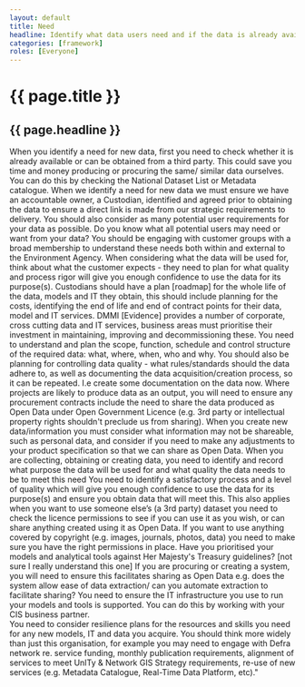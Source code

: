 ```yaml
---
layout: default
title: Need
headline: Identify what data users need and if the data is already available to use.
categories: [framework]
roles: [Everyone]
---
```


# {{ page.title }}

## {{ page.headline }}
  
When you identify a need for new data, first you need to check whether it is already available or can be obtained from a third party. This could save you time and money producing or procuring the same/ similar data ourselves. You can do this by checking the National Dataset List or Metadata catalogue.
When we identify a need for new data we must ensure we have an accountable owner, a Custodian, identified and agreed prior to obtaining the data to ensure a direct link is made from our strategic requirements to delivery.
You should also consider as many potential user requirements for your data as possible. Do you know what all potential users may need or want from your data? You should be engaging with customer groups with a broad membership to understand these needs both within and external to the Environment Agency.
When considering what the data will be used for, think about what the customer expects - they need to plan for what quality and process rigor will give you enough confidence to use the data for its purpose(s).
Custodians should have a plan [roadmap] for the whole life of the data, models and IT they obtain, this should include planning for the costs, identifying the end of life and end of contract points for their data, model and IT services. 
DMMI [Evidence] provides a number of corporate, cross cutting data and IT services, business areas must prioritise their investment in maintaining, improving and decommissioning these.
You need to understand and plan the scope, function, schedule and control structure of the required data: what, where, when, who and why.
You should also be planning for controlling data quality - what rules/standards should the data adhere to, as well as documenting the data acquisition/creation process, so it can be repeated. I.e create some documentation on the data now.
Where projects are likely to produce data as an output, you will need to ensure any procurement contracts include the need to share the data produced as Open Data under Open Government Licence (e.g. 3rd party or intellectual property rights shouldn't preclude us from sharing).
When you create new data/information you must consider what information may not be shareable, such as personal data, and consider if you need to make any adjustments to your product specification so that we can share as Open Data.
When you are collecting, obtaining or creating data, you need to identify and record what purpose the data will be used for and what quality the data needs to be to meet this need
You need to identify a satisfactory process and a level of quality which will give you enough confidence to use the data for its purpose(s) and ensure you obtain data that will meet this.
This also applies when you want to use someone else’s (a 3rd party) dataset you need to check the licence permissions to see if you can use it as you wish, or can share anything created using it as Open Data. If you want to use anything covered by copyright (e.g. images, journals, photos, data) you need to make sure you have the right permissions in place.
Have you prioritised your models and analytical tools against Her Majesty's Treasury guidelines? [not sure I really understand this one]
If you are procuring or creating a system, you will need to ensure this facilitates sharing as Open Data e.g. does the system allow ease of data extraction/ can you automate extraction to facilitate sharing?
You need to ensure the IT infrastructure you use to run your models and tools is supported. You can do this by working with your CIS business partner.  
You need to consider resilience plans for the resources and skills you need for any new models, IT and data you acquire. 
You should think more widely than just this organisation, for example you may need to engage with Defra network re. service funding, monthly publication requirements, alignment of services to meet UnITy & Network GIS Strategy requirements, re-use of new services (e.g. Metadata Catalogue, Real-Time Data Platform, etc)."
